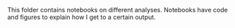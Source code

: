 This folder contains notebooks on different analyses. Notebooks have code and figures to explain how I get to a certain output. 
